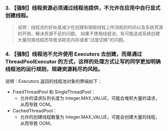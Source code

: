 ### 3. 【强制】线程资源必须通过线程池提供，不允许在应用中自行显式创建线程。
> 说明：线程池的好处是减少在创建和销毁线程上所消耗的时间以及系统资源的开销，解决资源不足的问题。 如果不使用线程池，有可能造成系统创建大量同类线程而导致消耗完内存或者“过度切换”的问题。
### 4. 【强制】线程池不允许使用 Executors 去创建，而是通过 ThreadPoolExecutor 的方式，这样的处理方式让写的同学更加明确线程池的运行规则，规避资源耗尽的风险。
说明：Executors 返回的线程池对象的弊端如下： 
- FixedThreadPool 和 SingleThreadPool：
  - 允许的请求队列长度为 Integer.MAX_VALUE，可能会堆积大量的请求，从而导致 OOM。 
- CachedThreadPool： 
  - 允许的创建线程数量为 Integer.MAX_VALUE，可能会创建大量的线程，从而导致 OOM。
  